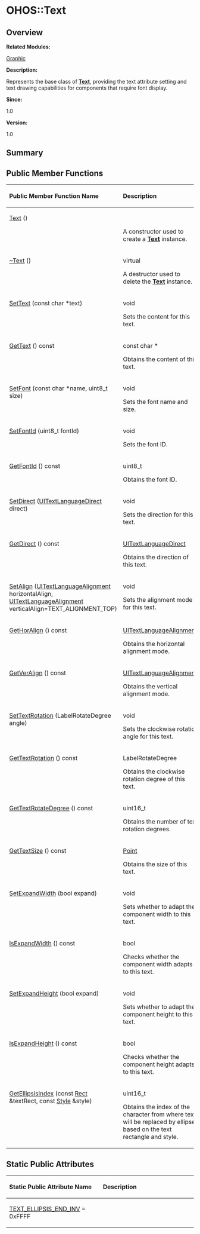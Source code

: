 # OHOS::Text<a name="ZH-CN_TOPIC_0000001055678112"></a>

## **Overview**<a name="section1147823719093533"></a>

**Related Modules:**

[Graphic](Graphic.md)

**Description:**

Represents the base class of  **[Text](OHOS-Text.md)**, providing the text attribute setting and text drawing capabilities for components that require font display. 

**Since:**

1.0

**Version:**

1.0

## **Summary**<a name="section1707684078093533"></a>

## Public Member Functions<a name="pub-methods"></a>

<a name="table677496323093533"></a>
<table><thead align="left"><tr id="row804932818093533"><th class="cellrowborder" valign="top" width="50%" id="mcps1.1.3.1.1"><p id="p79161986093533"><a name="p79161986093533"></a><a name="p79161986093533"></a>Public Member Function Name</p>
</th>
<th class="cellrowborder" valign="top" width="50%" id="mcps1.1.3.1.2"><p id="p1543038753093533"><a name="p1543038753093533"></a><a name="p1543038753093533"></a>Description</p>
</th>
</tr>
</thead>
<tbody><tr id="row392785468093533"><td class="cellrowborder" valign="top" width="50%" headers="mcps1.1.3.1.1 "><p id="p1817845658093533"><a name="p1817845658093533"></a><a name="p1817845658093533"></a><a href="Graphic.md#ga7ea8e1b0f5e199317c3134b575431ce6">Text</a> ()</p>
</td>
<td class="cellrowborder" valign="top" width="50%" headers="mcps1.1.3.1.2 "><p id="p1163839808093533"><a name="p1163839808093533"></a><a name="p1163839808093533"></a>&nbsp;</p>
<p id="p79147680093533"><a name="p79147680093533"></a><a name="p79147680093533"></a>A constructor used to create a <strong id="b1637245305093533"><a name="b1637245305093533"></a><a name="b1637245305093533"></a><a href="OHOS-Text.md">Text</a></strong> instance. </p>
</td>
</tr>
<tr id="row1368946574093533"><td class="cellrowborder" valign="top" width="50%" headers="mcps1.1.3.1.1 "><p id="p881004253093533"><a name="p881004253093533"></a><a name="p881004253093533"></a><a href="Graphic.md#gae15585b395b286ee404a57a61baa81f1">~Text</a> ()</p>
</td>
<td class="cellrowborder" valign="top" width="50%" headers="mcps1.1.3.1.2 "><p id="p469942381093533"><a name="p469942381093533"></a><a name="p469942381093533"></a>virtual&nbsp;</p>
<p id="p1891855372093533"><a name="p1891855372093533"></a><a name="p1891855372093533"></a>A destructor used to delete the <strong id="b2034586683093533"><a name="b2034586683093533"></a><a name="b2034586683093533"></a><a href="OHOS-Text.md">Text</a></strong> instance. </p>
</td>
</tr>
<tr id="row1143110243093533"><td class="cellrowborder" valign="top" width="50%" headers="mcps1.1.3.1.1 "><p id="p1782882036093533"><a name="p1782882036093533"></a><a name="p1782882036093533"></a><a href="Graphic.md#gaf4c592a07fe20af21e0ddae2d8203d96">SetText</a> (const char *text)</p>
</td>
<td class="cellrowborder" valign="top" width="50%" headers="mcps1.1.3.1.2 "><p id="p566880234093533"><a name="p566880234093533"></a><a name="p566880234093533"></a>void&nbsp;</p>
<p id="p2136302840093533"><a name="p2136302840093533"></a><a name="p2136302840093533"></a>Sets the content for this text. </p>
</td>
</tr>
<tr id="row576013084093533"><td class="cellrowborder" valign="top" width="50%" headers="mcps1.1.3.1.1 "><p id="p1660850838093533"><a name="p1660850838093533"></a><a name="p1660850838093533"></a><a href="Graphic.md#gafcc64349913763e8d7feaf7bd9cbd639">GetText</a> () const</p>
</td>
<td class="cellrowborder" valign="top" width="50%" headers="mcps1.1.3.1.2 "><p id="p607848449093533"><a name="p607848449093533"></a><a name="p607848449093533"></a>const char *&nbsp;</p>
<p id="p818655908093533"><a name="p818655908093533"></a><a name="p818655908093533"></a>Obtains the content of this text. </p>
</td>
</tr>
<tr id="row65890897093533"><td class="cellrowborder" valign="top" width="50%" headers="mcps1.1.3.1.1 "><p id="p185436450093533"><a name="p185436450093533"></a><a name="p185436450093533"></a><a href="Graphic.md#ga1c1a26e57098662f787a1bb44bb9da8c">SetFont</a> (const char *name, uint8_t size)</p>
</td>
<td class="cellrowborder" valign="top" width="50%" headers="mcps1.1.3.1.2 "><p id="p1951875413093533"><a name="p1951875413093533"></a><a name="p1951875413093533"></a>void&nbsp;</p>
<p id="p1103505068093533"><a name="p1103505068093533"></a><a name="p1103505068093533"></a>Sets the font name and size. </p>
</td>
</tr>
<tr id="row1520245566093533"><td class="cellrowborder" valign="top" width="50%" headers="mcps1.1.3.1.1 "><p id="p1247438487093533"><a name="p1247438487093533"></a><a name="p1247438487093533"></a><a href="Graphic.md#gac27135182c89eabec65e22df079dc413">SetFontId</a> (uint8_t fontId)</p>
</td>
<td class="cellrowborder" valign="top" width="50%" headers="mcps1.1.3.1.2 "><p id="p908651714093533"><a name="p908651714093533"></a><a name="p908651714093533"></a>void&nbsp;</p>
<p id="p642757801093533"><a name="p642757801093533"></a><a name="p642757801093533"></a>Sets the font ID. </p>
</td>
</tr>
<tr id="row653765165093533"><td class="cellrowborder" valign="top" width="50%" headers="mcps1.1.3.1.1 "><p id="p743182417093533"><a name="p743182417093533"></a><a name="p743182417093533"></a><a href="Graphic.md#ga32ba629806e9d8553bbcd441b4e66d55">GetFontId</a> () const</p>
</td>
<td class="cellrowborder" valign="top" width="50%" headers="mcps1.1.3.1.2 "><p id="p1816528354093533"><a name="p1816528354093533"></a><a name="p1816528354093533"></a>uint8_t&nbsp;</p>
<p id="p1478674081093533"><a name="p1478674081093533"></a><a name="p1478674081093533"></a>Obtains the font ID. </p>
</td>
</tr>
<tr id="row28252932093533"><td class="cellrowborder" valign="top" width="50%" headers="mcps1.1.3.1.1 "><p id="p925480891093533"><a name="p925480891093533"></a><a name="p925480891093533"></a><a href="Graphic.md#ga96801aa6350a8533496b0718d67f0b9c">SetDirect</a> (<a href="Graphic.md#ga0c108f97781843f67c101b47b6c00cf0">UITextLanguageDirect</a> direct)</p>
</td>
<td class="cellrowborder" valign="top" width="50%" headers="mcps1.1.3.1.2 "><p id="p1189110819093533"><a name="p1189110819093533"></a><a name="p1189110819093533"></a>void&nbsp;</p>
<p id="p1122780716093533"><a name="p1122780716093533"></a><a name="p1122780716093533"></a>Sets the direction for this text. </p>
</td>
</tr>
<tr id="row1014393018093533"><td class="cellrowborder" valign="top" width="50%" headers="mcps1.1.3.1.1 "><p id="p612431794093533"><a name="p612431794093533"></a><a name="p612431794093533"></a><a href="Graphic.md#gacd469d16b0f3a8e7406d736f5e857996">GetDirect</a> () const</p>
</td>
<td class="cellrowborder" valign="top" width="50%" headers="mcps1.1.3.1.2 "><p id="p518837453093533"><a name="p518837453093533"></a><a name="p518837453093533"></a><a href="Graphic.md#ga0c108f97781843f67c101b47b6c00cf0">UITextLanguageDirect</a>&nbsp;</p>
<p id="p1230940892093533"><a name="p1230940892093533"></a><a name="p1230940892093533"></a>Obtains the direction of this text. </p>
</td>
</tr>
<tr id="row1002709872093533"><td class="cellrowborder" valign="top" width="50%" headers="mcps1.1.3.1.1 "><p id="p1411058001093533"><a name="p1411058001093533"></a><a name="p1411058001093533"></a><a href="Graphic.md#gad4721f5014971f6017aaaa5cc0af6845">SetAlign</a> (<a href="Graphic.md#ga3f99b58f731a37cacde72d5e0c934593">UITextLanguageAlignment</a> horizontalAlign, <a href="Graphic.md#ga3f99b58f731a37cacde72d5e0c934593">UITextLanguageAlignment</a> verticalAlign=TEXT_ALIGNMENT_TOP)</p>
</td>
<td class="cellrowborder" valign="top" width="50%" headers="mcps1.1.3.1.2 "><p id="p2109562979093533"><a name="p2109562979093533"></a><a name="p2109562979093533"></a>void&nbsp;</p>
<p id="p50899354093533"><a name="p50899354093533"></a><a name="p50899354093533"></a>Sets the alignment mode for this text. </p>
</td>
</tr>
<tr id="row1943746739093533"><td class="cellrowborder" valign="top" width="50%" headers="mcps1.1.3.1.1 "><p id="p1783847850093533"><a name="p1783847850093533"></a><a name="p1783847850093533"></a><a href="Graphic.md#ga3c17868fb06a77f43587c67de4ca5ab6">GetHorAlign</a> () const</p>
</td>
<td class="cellrowborder" valign="top" width="50%" headers="mcps1.1.3.1.2 "><p id="p786219924093533"><a name="p786219924093533"></a><a name="p786219924093533"></a><a href="Graphic.md#ga3f99b58f731a37cacde72d5e0c934593">UITextLanguageAlignment</a>&nbsp;</p>
<p id="p787588128093533"><a name="p787588128093533"></a><a name="p787588128093533"></a>Obtains the horizontal alignment mode. </p>
</td>
</tr>
<tr id="row1939051656093533"><td class="cellrowborder" valign="top" width="50%" headers="mcps1.1.3.1.1 "><p id="p2121211790093533"><a name="p2121211790093533"></a><a name="p2121211790093533"></a><a href="Graphic.md#gac312f642e12cfad8d974f8159984864e">GetVerAlign</a> () const</p>
</td>
<td class="cellrowborder" valign="top" width="50%" headers="mcps1.1.3.1.2 "><p id="p1847739070093533"><a name="p1847739070093533"></a><a name="p1847739070093533"></a><a href="Graphic.md#ga3f99b58f731a37cacde72d5e0c934593">UITextLanguageAlignment</a>&nbsp;</p>
<p id="p1160176788093533"><a name="p1160176788093533"></a><a name="p1160176788093533"></a>Obtains the vertical alignment mode. </p>
</td>
</tr>
<tr id="row757152844093533"><td class="cellrowborder" valign="top" width="50%" headers="mcps1.1.3.1.1 "><p id="p232482358093533"><a name="p232482358093533"></a><a name="p232482358093533"></a><a href="Graphic.md#ga2ec83b586a0a7ebe402bb70a31be2ca6">SetTextRotation</a> (LabelRotateDegree angle)</p>
</td>
<td class="cellrowborder" valign="top" width="50%" headers="mcps1.1.3.1.2 "><p id="p1565723428093533"><a name="p1565723428093533"></a><a name="p1565723428093533"></a>void&nbsp;</p>
<p id="p1421992531093533"><a name="p1421992531093533"></a><a name="p1421992531093533"></a>Sets the clockwise rotation angle for this text. </p>
</td>
</tr>
<tr id="row1373223216093533"><td class="cellrowborder" valign="top" width="50%" headers="mcps1.1.3.1.1 "><p id="p322975862093533"><a name="p322975862093533"></a><a name="p322975862093533"></a><a href="Graphic.md#ga2dcc364f56ffa8bada573c7f96c92b0e">GetTextRotation</a> () const</p>
</td>
<td class="cellrowborder" valign="top" width="50%" headers="mcps1.1.3.1.2 "><p id="p443442393093533"><a name="p443442393093533"></a><a name="p443442393093533"></a>LabelRotateDegree&nbsp;</p>
<p id="p661503862093533"><a name="p661503862093533"></a><a name="p661503862093533"></a>Obtains the clockwise rotation degree of this text. </p>
</td>
</tr>
<tr id="row1063542886093533"><td class="cellrowborder" valign="top" width="50%" headers="mcps1.1.3.1.1 "><p id="p681362078093533"><a name="p681362078093533"></a><a name="p681362078093533"></a><a href="Graphic.md#gae36f3e226f23d8d7dff174054f60a741">GetTextRotateDegree</a> () const</p>
</td>
<td class="cellrowborder" valign="top" width="50%" headers="mcps1.1.3.1.2 "><p id="p458196079093533"><a name="p458196079093533"></a><a name="p458196079093533"></a>uint16_t&nbsp;</p>
<p id="p352761604093533"><a name="p352761604093533"></a><a name="p352761604093533"></a>Obtains the number of text rotation degrees. </p>
</td>
</tr>
<tr id="row971863627093533"><td class="cellrowborder" valign="top" width="50%" headers="mcps1.1.3.1.1 "><p id="p960209477093533"><a name="p960209477093533"></a><a name="p960209477093533"></a><a href="Graphic.md#ga7e3e2deccb36992428d7984681329f09">GetTextSize</a> () const</p>
</td>
<td class="cellrowborder" valign="top" width="50%" headers="mcps1.1.3.1.2 "><p id="p1679138614093533"><a name="p1679138614093533"></a><a name="p1679138614093533"></a><a href="OHOS-Point.md">Point</a>&nbsp;</p>
<p id="p736980929093533"><a name="p736980929093533"></a><a name="p736980929093533"></a>Obtains the size of this text. </p>
</td>
</tr>
<tr id="row1616953332093533"><td class="cellrowborder" valign="top" width="50%" headers="mcps1.1.3.1.1 "><p id="p240232983093533"><a name="p240232983093533"></a><a name="p240232983093533"></a><a href="Graphic.md#ga7aa8b64ece3c4b3bf592dc88fc7c11d2">SetExpandWidth</a> (bool expand)</p>
</td>
<td class="cellrowborder" valign="top" width="50%" headers="mcps1.1.3.1.2 "><p id="p1864611434093533"><a name="p1864611434093533"></a><a name="p1864611434093533"></a>void&nbsp;</p>
<p id="p409441279093533"><a name="p409441279093533"></a><a name="p409441279093533"></a>Sets whether to adapt the component width to this text. </p>
</td>
</tr>
<tr id="row1819872405093533"><td class="cellrowborder" valign="top" width="50%" headers="mcps1.1.3.1.1 "><p id="p695934686093533"><a name="p695934686093533"></a><a name="p695934686093533"></a><a href="Graphic.md#gaab55ac2d3f8e45b4bfb5fd5ae07d1edd">IsExpandWidth</a> () const</p>
</td>
<td class="cellrowborder" valign="top" width="50%" headers="mcps1.1.3.1.2 "><p id="p994000844093533"><a name="p994000844093533"></a><a name="p994000844093533"></a>bool&nbsp;</p>
<p id="p131992675093533"><a name="p131992675093533"></a><a name="p131992675093533"></a>Checks whether the component width adapts to this text. </p>
</td>
</tr>
<tr id="row833067207093533"><td class="cellrowborder" valign="top" width="50%" headers="mcps1.1.3.1.1 "><p id="p1901189141093533"><a name="p1901189141093533"></a><a name="p1901189141093533"></a><a href="Graphic.md#gac08f297a1593424d754450c75bc47045">SetExpandHeight</a> (bool expand)</p>
</td>
<td class="cellrowborder" valign="top" width="50%" headers="mcps1.1.3.1.2 "><p id="p370066073093533"><a name="p370066073093533"></a><a name="p370066073093533"></a>void&nbsp;</p>
<p id="p337015955093533"><a name="p337015955093533"></a><a name="p337015955093533"></a>Sets whether to adapt the component height to this text. </p>
</td>
</tr>
<tr id="row241546178093533"><td class="cellrowborder" valign="top" width="50%" headers="mcps1.1.3.1.1 "><p id="p1250984523093533"><a name="p1250984523093533"></a><a name="p1250984523093533"></a><a href="Graphic.md#ga09475a9cd4e86b19d4c3d4206ea5ffc6">IsExpandHeight</a> () const</p>
</td>
<td class="cellrowborder" valign="top" width="50%" headers="mcps1.1.3.1.2 "><p id="p1747997889093533"><a name="p1747997889093533"></a><a name="p1747997889093533"></a>bool&nbsp;</p>
<p id="p2027145177093533"><a name="p2027145177093533"></a><a name="p2027145177093533"></a>Checks whether the component height adapts to this text. </p>
</td>
</tr>
<tr id="row1358207342093533"><td class="cellrowborder" valign="top" width="50%" headers="mcps1.1.3.1.1 "><p id="p183097806093533"><a name="p183097806093533"></a><a name="p183097806093533"></a><a href="Graphic.md#ga302dc8ff172b67c104363710f4b53cb0">GetEllipsisIndex</a> (const <a href="OHOS-Rect.md">Rect</a> &amp;textRect, const <a href="OHOS-Style.md">Style</a> &amp;style)</p>
</td>
<td class="cellrowborder" valign="top" width="50%" headers="mcps1.1.3.1.2 "><p id="p1134950564093533"><a name="p1134950564093533"></a><a name="p1134950564093533"></a>uint16_t&nbsp;</p>
<p id="p1490032055093533"><a name="p1490032055093533"></a><a name="p1490032055093533"></a>Obtains the index of the character from where text will be replaced by ellipses based on the text rectangle and style. </p>
</td>
</tr>
</tbody>
</table>

## Static Public Attributes<a name="pub-static-attribs"></a>

<a name="table8168335093533"></a>
<table><thead align="left"><tr id="row902412138093533"><th class="cellrowborder" valign="top" width="50%" id="mcps1.1.3.1.1"><p id="p990808506093533"><a name="p990808506093533"></a><a name="p990808506093533"></a>Static Public Attribute Name</p>
</th>
<th class="cellrowborder" valign="top" width="50%" id="mcps1.1.3.1.2"><p id="p2008903761093533"><a name="p2008903761093533"></a><a name="p2008903761093533"></a>Description</p>
</th>
</tr>
</thead>
<tbody><tr id="row344559005093533"><td class="cellrowborder" valign="top" width="50%" headers="mcps1.1.3.1.1 "><p id="p990512809093533"><a name="p990512809093533"></a><a name="p990512809093533"></a><a href="Graphic.md#gaeacbcd7308bba53ba1154424143cd349">TEXT_ELLIPSIS_END_INV</a> = 0xFFFF</p>
</td>
<td class="cellrowborder" valign="top" width="50%" headers="mcps1.1.3.1.2 ">&nbsp;</td>
</tr>
</tbody>
</table>

